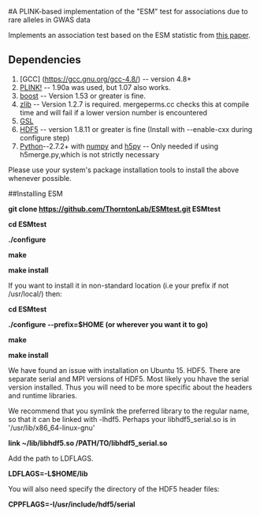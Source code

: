 #A PLINK-based implementation of the "ESM" test for associations due to rare alleles in GWAS data

Implements an association test based on the ESM statistic from [this paper](http://www.plosgenetics.org/article/info%3Adoi%2F10.1371%2Fjournal.pgen.1003258).

## Dependencies

1.  [GCC] (https://gcc.gnu.org/gcc-4.8/) -- version 4.8+
2.  [PLINK!](https://www.cog-genomics.org/plink2) -- 1.90a was used, but 1.07 also works.
3.  [boost](http://www.boost.org) --  Version 1.53 or greater is fine.
4.  [zlib](http://zlib.net) -- Version 1.2.7 is required.  mergeperms.cc checks this at compile time and will fail if a lower version number is encountered
5.  [GSL](http://gnu.org/software/gsl)
6.  [HDF5](https://www.hdfgroup.org/HDF5/release/obtain5.html) --
    version 1.8.11 or greater is fine (Install with --enable-cxx
    during configure step)
7.  [Python](https://www.python.org/downloads/)--2.7.2+ with [numpy](http://www.numpy.org/) and  [h5py](http://www.h5py.org/) -- Only needed if using h5merge.py,which is not strictly necessary


Please use your system's package installation tools to install the above whenever possible.

##Installing ESM


**git clone https://github.com/ThorntonLab/ESMtest.git ESMtest**

**cd ESMtest**

**./configure**

**make**

**make install**

If you want to install it in non-standard location (i.e your prefix if not /usr/local/) then:

**cd ESMtest**

**./configure --prefix=$HOME (or wherever you want it to go)**

**make**

**make install**

We have found an issue with installation on Ubuntu 15. HDF5. There are separate serial and MPI versions of HDF5. Most likely you hhave the serial version installed. Thus you will need to be more specific about the headers and runtime libraries.

We recommend that you symlink the preferred library to the regular name, so that it can be linked with -lhdf5. Perhaps your libhdf5_serial.so is in '/usr/lib/x86_64-linux-gnu'

**link ~/lib/libhdf5.so /PATH/TO/libhdf5_serial.so**

Add the path to LDFLAGS.

**LDFLAGS=-L$HOME/lib**

You will also need specify the directory of the HDF5 header files:

**CPPFLAGS=-I/usr/include/hdf5/serial**